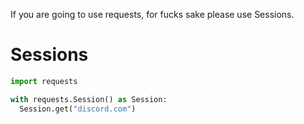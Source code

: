 If you are going to use requests, for fucks sake please use Sessions.
# Sessions
```py
import requests

with requests.Session() as Session:
  Session.get("discord.com")
```
